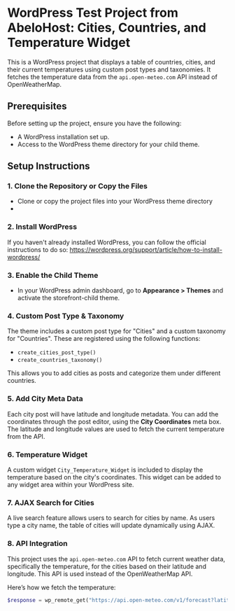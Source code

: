 # WordPress Test Project from AbeloHost: Cities, Countries, and Temperature Widget

This is a WordPress project that displays a table of countries, cities, and their current temperatures using custom post types and taxonomies. It fetches the temperature data from the `api.open-meteo.com` API instead of OpenWeatherMap.

## Prerequisites

Before setting up the project, ensure you have the following:

- A WordPress installation set up.
- Access to the WordPress theme directory for your child theme.

## Setup Instructions

### 1. Clone the Repository or Copy the Files

- Clone or copy the project files into your WordPress theme directory
- 
### 2. Install WordPress

If you haven't already installed WordPress, you can follow the official instructions to do so: https://wordpress.org/support/article/how-to-install-wordpress/

### 3. Enable the Child Theme

- In your WordPress admin dashboard, go to **Appearance > Themes** and activate the storefront-child theme.

### 4. Custom Post Type & Taxonomy

The theme includes a custom post type for "Cities" and a custom taxonomy for "Countries". These are registered using the following functions:

- `create_cities_post_type()`
- `create_countries_taxonomy()`

This allows you to add cities as posts and categorize them under different countries.

### 5. Add City Meta Data

Each city post will have latitude and longitude metadata. You can add the coordinates through the post editor, using the **City Coordinates** meta box. The latitude and longitude values are used to fetch the current temperature from the API.

### 6. Temperature Widget

A custom widget `City_Temperature_Widget` is included to display the temperature based on the city's coordinates. This widget can be added to any widget area within your WordPress site.

### 7. AJAX Search for Cities

A live search feature allows users to search for cities by name. As users type a city name, the table of cities will update dynamically using AJAX.

### 8. API Integration

This project uses the `api.open-meteo.com` API to fetch current weather data, specifically the temperature, for the cities based on their latitude and longitude. This API is used instead of the OpenWeatherMap API.

Here’s how we fetch the temperature:

```php
$response = wp_remote_get("https://api.open-meteo.com/v1/forecast?latitude=$latitude&longitude=$longitude&current_weather=true");
